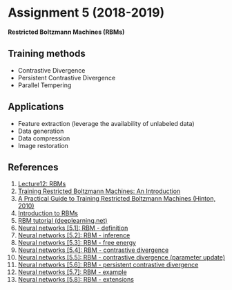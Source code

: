# Assignment 5 (2018-2019)
__Restricted Boltzmann Machines (RBMs)__

## Training methods
* Contrastive Divergence
* Persistent Contrastive Divergence
* Parallel Tempering

## Applications
* Feature extraction (leverage the availability of unlabeled data)
* Data generation
* Data compression
* Image restoration

## References
1. [Lecture12: RBMs](https://www.iith.ac.in/~vineethnb/teaching/spr2016/atml/Lec12-RBMs.pdf)
2. [Training Restricted Boltzmann Machines: An Introduction](https://christian-igel.github.io/paper/TRBMAI.pdf)
3. [A Practical Guide to Training Restricted Boltzmann Machines (Hinton, 2010)](http://www.cs.toronto.edu/~hinton/absps/guideTR.pdf)
4. [Introduction to RBMs](http://blog.echen.me/2011/07/18/introduction-to-restricted-boltzmann-machines/)
5. [RBM tutorial (deeplearning.net)](http://deeplearning.net/tutorial/rbm.html)
6. [Neural networks [5.1]: RBM - definition](https://www.youtube.com/watch?v=p4Vh_zMw-HQ)
7. [Neural networks [5.2]: RBM - inference](https://www.youtube.com/watch?v=lekCh_i32iE)
8. [Neural networks [5.3]: RBM - free energy](https://www.youtube.com/watch?v=e0Ts_7Y6hZU)
9. [Neural networks [5.4]: RBM - contrastive divergence](https://www.youtube.com/watch?v=MD8qXWucJBY)
10. [Neural networks [5.5]: RBM - contrastive divergence (parameter update)](https://www.youtube.com/watch?v=wMb7cads0go)
11. [Neural networks [5.6]: RBM - persistent contrastive divergence](https://www.youtube.com/watch?v=S0kFFiHzR8M)
12. [Neural networks [5.7]: RBM - example](https://www.youtube.com/watch?v=n26NdEtma8U)
13. [Neural networks [5.8]: RBM - extensions](https://www.youtube.com/watch?v=iPuqoQih9xk)


